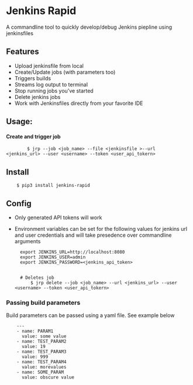 
# Jenkins Rapid 

A commandline tool to quickly develop/debug Jenkins piepline using jenkinsfiles

## Features

- Upload jenkinsfile from local
- Create/Update jobs (with parameters too)
- Triggers builds
- Streams log output to terminal
- Stop running jobs you’ve started
- Delete jenkins jobs
- Work with Jenkinsfiles directly from your favorite IDE



## Usage: 

#### Create and trigger job

        
            $ jrp --job <job_name> --file <jenkinsfile >--url <jenkins_url> --user <username> --token <user_api_tokern>





## Install 

        $ pip3 install jenkins-rapid

## Config  

- Only generated API tokens will work
- Environment variables can be set for the following values for jenkins url and user credentials and will take presedence over commandline arguments 

        export JENKINS_URL=http://localhost:8080
        export JENKINS_USER=admin
        export JENKINS_PASSWORD=<jenkins_api_token>


        # Deletes job
            $ jrp delete --job <job_name> --url <jenkins_url> --user <username> --token <user_api_tokern>




### Passing build parameters

Build parameters can be passed using a yaml file. See example below

        ---
        - name: PARAM1
          value: some value
        - name: TEST_PARAM2
          value: 19
        - name: TEST_PARAM3
          value: 999
        - name: TEST_PARAM4
          value: morevalues
        - name: SOME_PARAM
          value: obscure value



